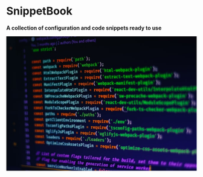 # SnippetBook

**A collection of configuration and code snippets ready to use**

![repository cover photo](./coverphoto.jpg)


